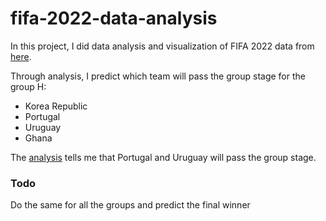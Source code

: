 # fifa-2022-data-analysis

In this project, I did data analysis and visualization of FIFA 2022 data from [here](https://www.kaggle.com/datasets/stefanoleone992/fifa-22-complete-player-dataset). 

Through analysis, I predict which team will pass the group stage for the group H:
- Korea Republic
- Portugal
- Uruguay
- Ghana

The [analysis](https://github.com/deep-deep-learning/2022-world-cup-data-analysis/blob/main/data_analysis.ipynb) tells me that Portugal and Uruguay will pass the group stage.

### Todo
Do the same for all the groups and predict the final winner